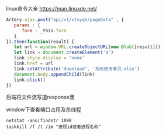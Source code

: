 linux命令大全 <https://man.linuxde.net/>



```js
Artery.ajax.post("api/v1/xtsyqk/pageData" , {
   params : {
      form : _this.form
   }
}).then(function(result) {
   let url = window.URL.createObjectURL(new Blob([result]))
   let link = document.createElement('a')
   link.style.display = 'none'
   link.href = url
   link.setAttribute('download', '系统使用情况.xlsx')
   document.body.appendChild(link)
   link.click()
})
```

后端将文件流写道response里



window下查看端口占用及杀线程

```win
netstat -ano|findstr 1099
taskkill /f /t /im "进程id或者进程名称"
```

